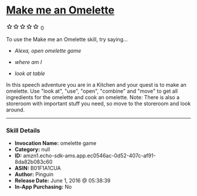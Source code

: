 # [Make me an Omelette](http://alexa.amazon.com/#skills/amzn1.echo-sdk-ams.app.ec0546ac-0d52-407c-af91-8da82b083c60)
![0 stars](../../images/ic_star_border_black_18dp_1x.png)![0 stars](../../images/ic_star_border_black_18dp_1x.png)![0 stars](../../images/ic_star_border_black_18dp_1x.png)![0 stars](../../images/ic_star_border_black_18dp_1x.png)![0 stars](../../images/ic_star_border_black_18dp_1x.png) 0

To use the Make me an Omelette skill, try saying...

* *Alexa, open omelette game*

* *where am I*

* *look at table*

In this speech adventure you are in a Kitchen and your quest is to make an omelette. Use "look at", "use", "open", "combine" and "move" to get all ingredients for the omelette and cook an omelette. Note: There is also a storeroom with important stuff you need, so move to the storeroom and look around.

***

### Skill Details

* **Invocation Name:** omelette game
* **Category:** null
* **ID:** amzn1.echo-sdk-ams.app.ec0546ac-0d52-407c-af91-8da82b083c60
* **ASIN:** B01F1A1CUA
* **Author:** Pinguin
* **Release Date:** June 1, 2016 @ 05:38:39
* **In-App Purchasing:** No
